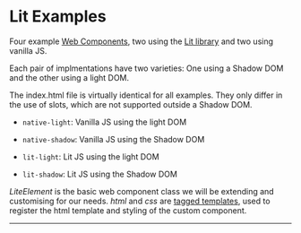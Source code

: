 # Lit Examples

Four example [Web Components](https://developer.mozilla.org/en-US/docs/Web/API/Web_components), two using the [Lit library](https://lit.dev/) and two using vanilla JS.

Each pair of implmentations have two varieties: One using a Shadow DOM and the other using a light DOM.

The index.html file is virtually identical for all examples. They only differ in the use of slots, which are not supported outside a Shadow DOM.

- `native-light`: Vanilla JS using the light DOM

- `native-shadow`: Vanilla JS using the Shadow DOM

- `lit-light`: Lit JS using the light DOM

- `lit-shadow`: Lit JS using the Shadow DOM

_LiteElement_ is the basic web component class we will be extending and customising for our needs. _html_ and _css_ are [tagged templates](https://developer.mozilla.org/en-US/docs/Web/JavaScript/Reference/Template_literals#tagged_templates), used to register the html template and styling of the custom component.

---
